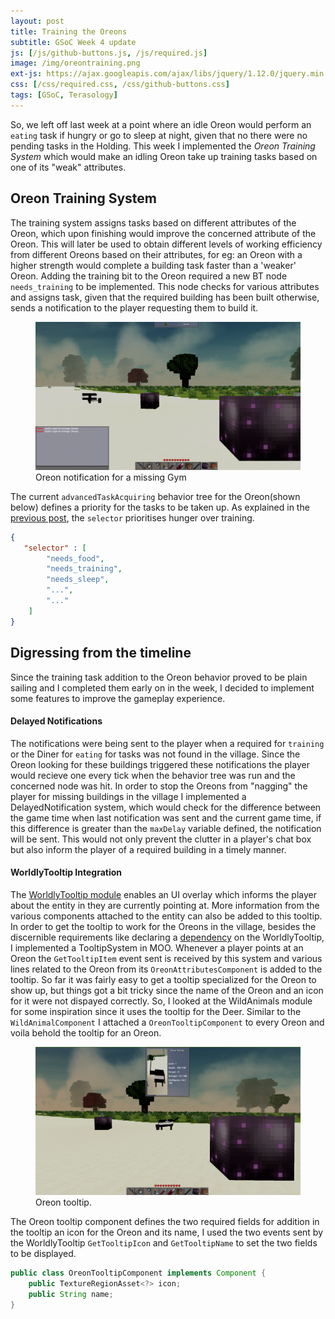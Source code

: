 ```yaml
---
layout: post
title: Training the Oreons
subtitle: GSoC Week 4 update
js: [/js/github-buttons.js, /js/required.js]
image: /img/oreontraining.png
ext-js: https://ajax.googleapis.com/ajax/libs/jquery/1.12.0/jquery.min.js
css: [/css/required.css, /css/github-buttons.css]
tags: [GSoC, Terasology]
---
```

So, we left off last week at a point where an idle Oreon would perform an `eating` task if hungry or go to sleep at night, given that no there were no pending 
tasks in the Holding. This week I implemented the _Oreon Training System_ which would make an idling Oreon take up training tasks based on one of its
"weak" attributes.  

## Oreon Training System
The training system assigns tasks based on different attributes of the Oreon, which upon finishing would improve the concerned attribute of the Oreon. This will later
be used to obtain different levels of working efficiency from different Oreons based on their attributes, for eg: an Oreon with a higher strength would complete a building task
faster than a 'weaker' Oreon.
Adding the training bit to the Oreon required a new BT node `needs_training` to be implemented. This node checks for various attributes and assigns task, given that the required 
building has been built otherwise, sends a notification to the player requesting them to build it.  

<figure>
<img src="/img/oreonnotification.png">
<figcaption>Oreon notification for a missing Gym</figcaption>
</figure>

 The current `advancedTaskAcquiring` behavior tree for the Oreon(shown below) defines a priority for the tasks to be taken up. As explained in the [previous post](/2018-05-31-GSoCWeek3#BT), the `selector` prioritises hunger
over training.
```json
{
   "selector" : [
        "needs_food",
        "needs_training",
        "needs_sleep",
        "...",
        "..."
    ]
}
```
## Digressing from the timeline
Since the training task addition to the Oreon behavior proved to be plain sailing and I completed them early on in the week, I decided to implement some features to improve the gameplay experience.
  
#### Delayed Notifications
The notifications were being sent to the player when a required for `training` or the Diner for `eating` for tasks was not found in the village. Since the Oreon looking for these buildings triggered these notifications the player would recieve
one every tick when the behavior tree was run and the concerned node was hit. In order to stop the Oreons from "nagging" the player for missing buildings in the village I implemented a DelayedNotification system, which would check for 
the difference between the game time when last notification was sent and the current game time, if this difference is greater than the `maxDelay` variable defined, the notification will be sent. This would not only prevent the clutter in a player's chat box
but also inform the player of a required building in a timely manner.  
#### WorldlyTooltip Integration
The [WorldlyTooltip module](https://github.com/Terasology/WorldlyTooltip) enables an UI overlay which informs the player about the entity in they are currently pointing at. More information from the various components attached to the entity can also
be added to this tooltip. In order to get the tooltip to work for the Oreons in the village, besides the discernible requirements like declaring a [dependency](/2018-05-20-GSoCWeek1#dependency) on the WorldlyTooltip, I implemented a TooltipSystem in 
MOO. Whenever a player points at an Oreon the `GetTooltipItem` event sent is received by this system and various lines related to the Oreon from its `OreonAttributesComponent` is added to the tooltip. So far it was fairly easy to get a tooltip specialized
for the Oreon to show up, but things got a bit tricky since the name of the Oreon and an icon for it were not dispayed correctly. So, I looked at the WildAnimals module for some inspiration since it uses the tooltip for the Deer. Similar to the `WildAnimalComponent`
I attached a `OreonTooltipComponent` to every Oreon and voila behold the tooltip for an Oreon.
  
<figure>
<img src="/img/oreontooltip.png">
<figcaption>Oreon tooltip.</figcaption>
</figure>  
  
The Oreon tooltip component defines the two required fields for addition in the tooltip an icon for the Oreon and its name, I used the two events sent by the WorldlyTooltip `GetTooltipIcon` and `GetTooltipName` to set the two fields to be displayed.
```java
public class OreonTooltipComponent implements Component {
    public TextureRegionAsset<?> icon;
    public String name;
}
```
  
  
<div class="github-button" url="https://github.com/Terasology/MasterOfOreon/pull/9"></div>